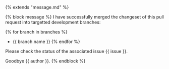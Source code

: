 {% extends "message.md" %}

{% block message %}
I have successfully merged the changeset of this pull request
into targetted development branches:

{% for branch in branches %}
* {{ branch.name }}
{% endfor %}

Please check the status of the associated issue {{ issue }}.

Goodbye {{ author }}.
{% endblock %}
